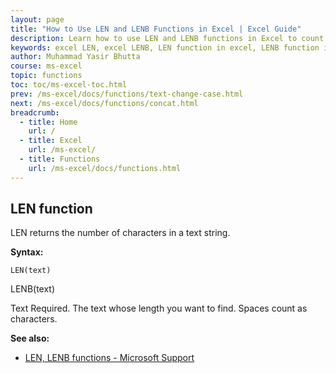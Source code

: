 ```yaml
---
layout: page
title: "How to Use LEN and LENB Functions in Excel | Excel Guide"
description: Learn how to use LEN and LENB functions in Excel to count characters and bytes. Discover syntax, examples, and tips for accurate data analysis.
keywords: excel LEN, excel LENB, LEN function in excel, LENB function in excel, count characters in excel, count bytes in excel, excel formulas, MS excel tips, excel function guide, excel tutorial
author: Muhammad Yasir Bhutta
course: ms-excel
topic: functions
toc: toc/ms-excel-toc.html
prev: /ms-excel/docs/functions/text-change-case.html
next: /ms-excel/docs/functions/concat.html
breadcrumb:
  - title: Home
    url: /
  - title: Excel
    url: /ms-excel/
  - title: Functions
    url: /ms-excel/docs/functions.html
---
```


## LEN function

LEN returns the number of characters in a text string.

**Syntax:**

```excel
LEN(text)
```

LENB(text)

Text Required. The text whose length you want to find. Spaces count as characters.

**See also:**

- [LEN, LENB functions - Microsoft Support](https://support.microsoft.com/en-gb/office/len-lenb-functions-29236f94-cedc-429d-affd-b5e33d2c67cb#:~:text=LEN%20returns%20the%20number%20of,be%20available%20in%20all%20languages.)

